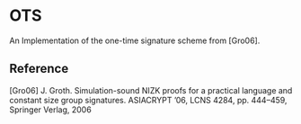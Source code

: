 # OTS
An Implementation of the one-time signature scheme from [Gro06].

## Reference

[Gro06] J. Groth. Simulation-sound NIZK proofs for a practical language and constant size group signatures. ASIACRYPT
’06, LCNS 4284, pp. 444–459, Springer Verlag, 2006
